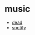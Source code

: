 # music

-   [dead](https://archive.org/details/fav-jpmor)
-   [spotify](https://open.spotify.com/user/jayman386)
